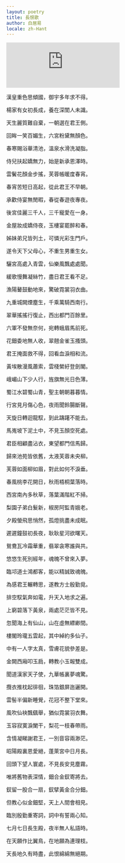 ```yaml
---
layout: poetry
title: 長恨歌
author: 白居易
locale: zh-Hant
---
```


<iframe style="border: 0; height: 120px;" src="https://bandcamp.com/EmbeddedPlayer/album=520012298/size=large/bgcol=ffffff/linkcol=0687f5/tracklist=false/artwork=small/track=600099668/transparent=true/" seamless><a href="https://feeshy.bandcamp.com/album/ends-of-nihil">ends of nihil by feeshy</a></iframe>

漢皇重色思傾國，御宇多年求不得。

楊家有女初長成，養在深閨人未識。

天生麗質難自棄，一朝選在君王側。

回眸一笑百媚生，六宮粉黛無顏色。

春寒賜浴華清池，溫泉水滑洗凝脂。

侍兒扶起嬌無力，始是新承恩澤時。

雲鬢花顏金步搖，芙蓉帳暖度春宵。

春宵苦短日高起，從此君王不早朝。

承歡侍宴無閒暇，春從春遊夜專夜。

後宮佳麗三千人，三千寵愛在一身。

金屋妝成嬌侍夜，玉樓宴罷醉和春。

姊妹弟兄皆列土，可憐光彩生門戶。

遂令天下父母心，不重生男重生女。

驪宮高處入青雲，仙樂風飄處處聞。

緩歌慢舞凝絲竹，盡日君王看不足。

漁陽鼙鼓動地來，驚破霓裳羽衣曲。

九重城闕煙塵生，千乘萬騎西南行。

翠華搖搖行復止，西出都門百餘里。

六軍不發無奈何，宛轉蛾眉馬前死。

花鈿委地無人收，翠翹金雀玉搔頭。

君王掩面救不得，回看血淚相和流。

黃埃散漫風蕭索，雲棧縈紆登劍閣。

峨嵋山下少人行，旌旗無光日色薄。

蜀江水碧蜀山青，聖主朝朝暮暮情。

行宮見月傷心色，夜雨聞鈴腸斷聲。

天旋日轉迴龍馭，到此躊躇不能去。

馬嵬坡下泥土中，不見玉顏空死處。

君臣相顧盡沾衣，東望都門信馬歸。

歸來池苑皆依舊，太液芙蓉未央柳。

芙蓉如面柳如眉，對此如何不淚垂。

春風桃李花開日，秋雨梧桐葉落時。

西宮南內多秋草，落葉滿階紅不掃。

梨園子弟白髮新，椒房阿監青娥老。

夕殿螢飛思悄然，孤燈挑盡未成眠。

遲遲鐘鼓初長夜，耿耿星河欲曙天。

鴛鴦瓦冷霜華重，翡翠衾寒誰與共。

悠悠生死別經年，魂魄不曾來入夢。

臨邛道士鴻都客，能以精誠致魂魄。

為感君王輾轉思，遂教方士殷勤覓。

排空馭氣奔如電，升天入地求之遍。

上窮碧落下黃泉，兩處茫茫皆不見。

忽聞海上有仙山，山在虛無縹緲間。

樓閣玲瓏五雲起，其中綽約多仙子。

中有一人字太真，雪膚花貌參差是。

金闕西廂叩玉扃，轉教小玉報雙成。

聞道漢家天子使，九華帳裏夢魂驚。

攬衣推枕起徘徊，珠箔銀屏迤邐開。

雲髻半偏新睡覺，花冠不整下堂來。

風吹仙袂飄颻舉，猶似霓裳羽衣舞。

玉容寂寞淚闌干，梨花一枝春帶雨。

含情凝睇謝君王，一別音容兩渺茫。

昭陽殿裏恩愛絕，蓬萊宮中日月長。

回頭下望人寰處，不見長安見塵霧。

唯將舊物表深情，鈿合金釵寄將去。

釵留一股合一扇，釵擘黃金合分鈿。

但教心似金鈿堅，天上人間會相見。

臨別殷勤重寄詞，詞中有誓兩心知。

七月七日長生殿，夜半無人私語時。

在天願作比翼鳥，在地願為連理枝。

天長地久有時盡，此恨綿綿無絕期。